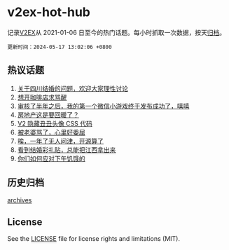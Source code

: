 # v2ex-hot-hub

 记录[V2EX](https://www.v2ex.com/)从 2021-01-06 日至今的热门话题。每小时抓取一次数据，按天[归档](archives)。

`更新时间：2024-05-17 13:02:06 +0800`

## 热议话题

1. [关于四川结婚的问题，欢迎大家理性讨论](https://www.v2ex.com/t/1041505)
1. [想开咖啡店求骂醒](https://www.v2ex.com/t/1041377)
1. [审核了半年之后，我的第一个微信小游戏终于发布成功了，嘻嘻](https://www.v2ex.com/t/1041391)
1. [房地产这是要回暖了？](https://www.v2ex.com/t/1041514)
1. [V2 隐藏丑丑头像 CSS 代码](https://www.v2ex.com/t/1041354)
1. [被老婆骂了，心里好委屈](https://www.v2ex.com/t/1041530)
1. [唉，一年了无人问津，开源算了](https://www.v2ex.com/t/1041478)
1. [看到结婚彩礼贴，总能把江西拿出来](https://www.v2ex.com/t/1041544)
1. [你们如何应对下午饥饿的](https://www.v2ex.com/t/1041384)

## 历史归档

[archives](archives)

## License

See the [LICENSE](LICENSE) file for license rights and limitations (MIT).
